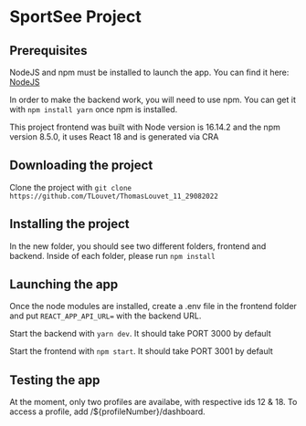 <h1>SportSee Project</h1>

<h2>Prerequisites</h2>

<p> NodeJS and npm must be installed to launch the app. You can find it here: <a href="https://nodejs.org/en/">NodeJS </a> </p>
<p> In order to make the backend work, you will need to use npm. You can get it with <code>npm install yarn</code> once npm is installed. </p>
<p> This project frontend was built with Node version is 16.14.2 and the npm version 8.5.0, it uses React 18 and is generated via CRA </p>


<h2>Downloading the project</h2>

<p> Clone the project with <code>git clone https://github.com/TLouvet/ThomasLouvet_11_29082022 </code> </p>

<h2>Installing the project </h2>

<p>In the new folder, you should see two different folders, frontend and backend. Inside of each folder, please run <code>npm install</code></p>

<h2>Launching the app</h2>

<p> Once the node modules are installed, create a .env file in the frontend folder and put <code>REACT_APP_API_URL=</code> with the backend URL. 
<p> Start the backend with <code>yarn dev</code>. It should take PORT 3000 by default</p>
<p> Start the frontend with <code>npm start</code>. It should take PORT 3001 by default</p>

<h2>Testing the app</h2>

<p>At the moment, only two profiles are availabe, with respective ids 12 & 18. To access a profile, add /${profileNumber}/dashboard.</p>